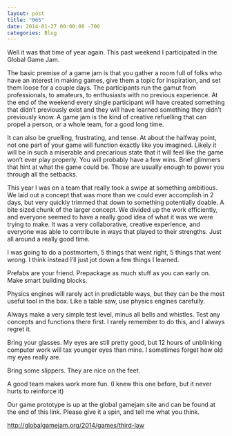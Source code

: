 ```yaml
---
layout: post
title: "065"
date: 2014-01-27 00:00:00 -700
categories: Blog
---
```


Well it was that time of year again. This past weekend I participated in the Global Game Jam.

The basic premise of a game jam is that you gather a room full of folks who have an interest in making games, give them a topic for inspiration, and set them loose for a couple days. The participants run the gamut from professionals, to amateurs, to enthusiasts with no previous experience. At the end of the weekend every single participant will have created something that didn’t previously exist and they will have learned something they didn’t previously know. A game jam is the kind of creative refuelling that can propel a person, or a whole team, for a good long time.

It can also be gruelling, frustrating, and tense. At about the halfway point, not one part of your game will function exactly like you imagined. Likely it will be in such a miserable and precarious state that it will feel like the game won’t ever play properly. You will probably have a few wins. Brief glimmers that hint at what the game could be. Those are usually enough to power you through all the setbacks.

This year I was on a team that really took a swipe at something ambitious. We laid out a concept that was more than we could ever accomplish in 2 days, but very quickly trimmed that down to something potentially doable. A bite sized chunk of the larger concept. We divided up the work efficiently, and everyone seemed to have a really good idea of what it was we were trying to make. It was a very collaborative, creative experience, and everyone was able to contribute in ways that played to their strengths. Just all around a really good time.

I was going to do a postmortem, 5 things that went right, 5 things that went wrong. I think instead I’ll just jot down a few things I learned.

Prefabs are your friend. Prepackage as much stuff as you can early on. Make smart building blocks.

Physics engines will rarely act in predictable ways, but they can be the most useful tool in the box. Like a table saw, use physics engines carefully.

Always make a very simple test level, minus all bells and whistles. Test any concepts and functions there first. I rarely remember to do this, and I always regret it.

Bring your glasses. My eyes are still pretty good, but 12 hours of unblinking computer work will tax younger eyes than mine. I sometimes forget how old my eyes really are.

Bring some slippers. They are nice on the feet.

A good team makes work more fun. (I knew this one before, but it never hurts to reinforce it)

Our game prototype is up at the global gamejam site and can be found at the end of this link. Please give it a spin, and tell me what you think.

http://globalgamejam.org/2014/games/third-law
